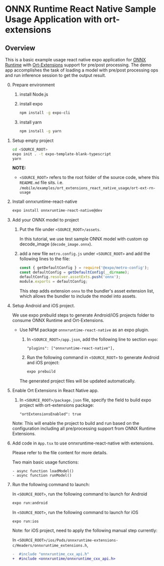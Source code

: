 # ONNX Runtime React Native Sample Usage Application with ort-extensions

## Overview

This is a basic example usage react native expo application for [ONNX Runtime](https://github.com/microsoft/onnxruntime) with [Ort-Extensions](https://github.com/microsoft/onnxruntime-extensions) support for pre/post processing. The demo app accomplishes the task of loading a model with pre/post processing ops and run inference session to get the output result.

0. Prepare environment
    1. install Node.js
    2. install expo

        ```sh
        npm install -g expo-cli
        ```

    3. install yarn

        ```sh
        npm install -g yarn
        ```

1. Setup empty project

   ```sh
   cd <SOURCE_ROOT>
   expo init . -t expo-template-blank-typescript
   yarn
   ```

   **NOTE:**
   - `<SOURCE_ROOT>` refers to the root folder of the source code, where this `README.md` file sits.
   i.e. `/mobile/examples/ort_extensions_react_native_usage/ort-ext-rn-usage`

2. Install onnxruntime-react-native

    ```sh
    expo install onnxruntime-react-native@dev
    ```
3. Add your ONNX model to project

    1. Put the file under `<SOURCE_ROOT>/assets`.

       In this tutorial, we use test sample ONNX model with custom op decode_image (`decode_image.onnx`).

    2. add a new file `metro.config.js` under `<SOURCE_ROOT>` and add the following lines to the file:

       ```js
       const { getDefaultConfig } = require('@expo/metro-config');
       const defaultConfig = getDefaultConfig(__dirname);
       defaultConfig.resolver.assetExts.push('onnx');
       module.exports = defaultConfig;
       ```

       This step adds extension `onnx` to the bundler's asset extension list, which allows the bundler to include the model into assets.

4. Setup Android and iOS project.

    We use expo prebuild steps to generate Android/iOS projects folder to consume ONNX Runtime and Ort-Extensions.

    - Use NPM package `onnxruntime-react-native` as an expo plugin.
        1. In `<SOURCE_ROOT>/app.json`, add the following line to section `expo`:

           ```
           "plugins": ["onnxruntime-react-native"],
           ```

        2. Run the following command in `<SOURCE_ROOT>` to generate Android and iOS project:

            ```sh
            expo prebuild
            ```

        The generated project files will be updated automatically.

5. Enable Ort Extensions in React Native app.
   1. In `<SOURCE_ROOT>/package.json` file, specify the field to build expo project with ort-extensions package:

        ```
        "ortExtensionsEnabled": true
        ```
    Note: This will enable the project to build and run based on the configuration including all pre/processing support 
    from ONNX Runtime Extensions.

6. Add code in `App.tsx` to use onnxruntime-react-native with extensions.

    Please refer to the file content for more details.

    Two main basic usage functions:
    ```
    - async function loadModel()
    - async function runModel()
    ```

7. Run the following command to launch:

    In `<SOURCE_ROOT>`, run the following command to launch for Android

    ```sh
    expo run:android
    ```

    In `<SOURCE_ROOT>`, run the following command to launch for iOS

    ```sh
    expo run:ios
    ```
    Note: for iOS project, need to apply the following manual step currently:
    
    In `<SOURCE_ROOT>/ios/Pods/onnxruntime-extensions-c/Headers/onnxruntime_extensions.h`,
    
    ```diff
    -  #include "onnxruntime_cxx_api.h"
    +  #include <onnxruntime/onnxruntime_cxx_api.h>
    ```
